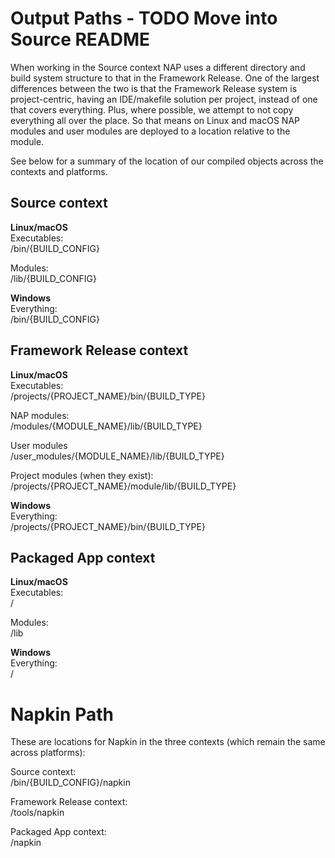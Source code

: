 Output Paths - TODO Move into Source README
=================

When working in the Source context NAP uses a different directory and build system structure to that in the Framework Release. One of the largest differences between the two is that the Framework Release system is project-centric, having an IDE/makefile solution per project, instead of one that covers everything. Plus, where possible, we attempt to not copy everything all over the place. So that means on Linux and macOS NAP modules and user modules are deployed to a location relative to the module.

See below for a summary of the location of our compiled objects across the contexts and platforms.

Source context
------
**Linux/macOS**<br>
Executables:<br>
/bin/{BUILD_CONFIG}<br>

Modules:<br>
/lib/{BUILD_CONFIG}

**Windows**<br>
Everything:<br>
/bin/{BUILD_CONFIG}

Framework Release context
------
**Linux/macOS**<br>
Executables:<br>
/projects/{PROJECT_NAME}/bin/{BUILD_TYPE}
 
NAP modules:<br>
/modules/{MODULE_NAME}/lib/{BUILD_TYPE}

User modules<br>
/user_modules/{MODULE_NAME}/lib/{BUILD_TYPE}
 
Project modules (when they exist):<br>
/projects/{PROJECT_NAME}/module/lib/{BUILD_TYPE}

**Windows**<br>
Everything:<br>
/projects/{PROJECT_NAME}/bin/{BUILD_TYPE}

Packaged App context
------
**Linux/macOS**<br>
Executables:<br>
/

Modules:<br>
/lib

**Windows**<br>
Everything:<br>
/

Napkin Path
=================

These are locations for Napkin in the three contexts (which remain the same across platforms):

Source context:<br>
/bin/{BUILD_CONFIG}/napkin

Framework Release context:<br>
/tools/napkin

Packaged App context:<br>
/napkin

